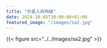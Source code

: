 ```yaml
---
title: "外星人與飛碟"
date: 2024-10-05T10:00:00+01:00
featured_image: "/images/sa2.jpg"
---
```


{{< figure src="../../images/sa2.jpg" >}}
